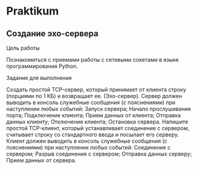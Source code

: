 # Praktikum
## Создание эхо-сервера
Цель работы

Познакомиться с приемами работы с сетевыми сокетами в языке программирования Python.

Задания для выполнения

Создать простой TCP-сервер, который принимает от клиента строку (порциями по 1 КБ) и возвращает ее. (Эхо-сервер).
Сервер должен выводить в консоль служебные сообщения (с пояснениями) при наступлении любых событий:
Запуск сервера;
Начало прослушивания порта;
Подключение клиента;
Прием данных от клиента;
Отправка данных клиенту;
Отключение клиента;
Остановка сервера.
Напишите простой TCP-клиент, который устанавливает соединение с сервером, считывает строку со стандартного ввода и посылает его серверу.
Клиент должен выводить в консоль служебные сообщения (с пояснениями) при наступлении любых событий:
Соединение с сервером;
Разрыв соединения с сервером;
Отправка данных серверу;
Прием данных от сервера.
